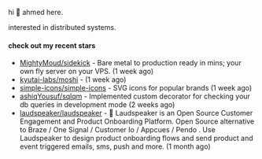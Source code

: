 hi 👋 ahmed here.

interested in distributed systems.

#### check out my recent stars

- [MightyMoud/sidekick](https://github.com/MightyMoud/sidekick) - Bare metal to production ready in mins; your own fly server on your VPS. (1 week ago)
- [kyutai-labs/moshi](https://github.com/kyutai-labs/moshi) -  (1 week ago)
- [simple-icons/simple-icons](https://github.com/simple-icons/simple-icons) - SVG icons for popular brands (1 week ago)
- [ashiqYousuf/sqlqm](https://github.com/ashiqYousuf/sqlqm) - Implemented custom decorator for checking your db queries in development mode (2 weeks ago)
- [laudspeaker/laudspeaker](https://github.com/laudspeaker/laudspeaker) - 📢 Laudspeaker is an Open Source Customer Engagement and Product Onboarding Platform. Open Source alternative to  Braze /  One Signal / Customer Io / Appcues / Pendo . Use Laudspeaker to design product onboarding flows and send product and event triggered emails, sms, push and more.  (1 month ago)

